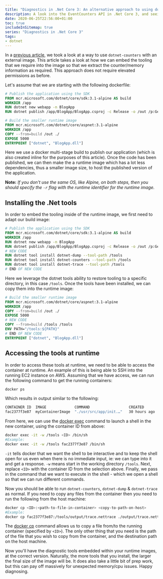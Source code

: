 ```yaml
---
title: "Diagnostics in .Net Core 3: An alternative approach to using dotnet-counters with Docker"
description: A look into the EventCounters API in .Net Core 3, and seeing how we can capture inbound HTTP Requests.
date: 2020-06-25T22:56:00+01:00
toc: true
includeInSitemap: true
series: "Diagnostics in .Net Core 3"
tags:
- dotnet
---
```


In a [previous article](/article/2020/01/diagnostics-in-.net-core-3-using-dotnet-counters-with-docker/), we took a look at a way to use `dotnet-counters` with an external image. This article takes a look at how we can embed the tooling that we require into the image so that we extract the counter/memory information as required. This approach does not require elevated permissions as before.

<!--more-->

Let's assume that we are starting with the following dockerfile:

```dockerfile
# Publish the application using the SDK
FROM mcr.microsoft.com/dotnet/core/sdk:3.1-alpine AS build
WORKDIR /app
RUN dotnet new webapp -n BlogApp
RUN dotnet publish /app/BlogApp/BlogApp.csproj -c Release -o /out /p:GenerateDocumentationFile=false

# Build the smaller runtime image
FROM mcr.microsoft.com/dotnet/core/aspnet:3.1-alpine
WORKDIR /app
COPY --from=build /out ./
EXPOSE 5000
ENTRYPOINT ["dotnet", "BlogApp.dll"]
```

Here we use a docker multi-stage build to publish our application (which is also created inline for the purposes of this article). Once the code has been published, we can then make the a runtime image which has a lot less dependencies, thus a smaller image size, to host the published version of the application.

**Note:** _If you don't use the same OS, like Alpine, on both steps, then you should specify the `-r` flag with the runtime identifier for the runtime image._

## Installing the .Net tools

In order to embed the tooling inside of the runtime image, we first need to adapt our build image:

```dockerfile
# Publish the application using the SDK
FROM mcr.microsoft.com/dotnet/core/sdk:3.1-alpine AS build
WORKDIR /app
RUN dotnet new webapp -n BlogApp
RUN dotnet publish /app/BlogApp/BlogApp.csproj -c Release -o /out /p:GenerateDocumentationFile=false
# NEW CODE
RUN dotnet tool install dotnet-dump --tool-path /tools
RUN dotnet tool install dotnet-counters --tool-path /tools
RUN dotnet tool install dotnet-trace --tool-path /tools
# END OF NEW CODE
```

Here we leverage the dotnet tools ability to restore tooling to a specific directory, in this case `/tools`. Once the tools have been installed, we can copy them into the runtime image:

```dockerfile
# Build the smaller runtime image
FROM mcr.microsoft.com/dotnet/core/aspnet:3.1-alpine
WORKDIR /app
COPY --from=build /out ./
EXPOSE 5000
# NEW CODE
COPY --from=build /tools /tools
ENV PATH="/tools:${PATH}"
# END OF NEW CODE
ENTRYPOINT ["dotnet", "BlogApp.dll"]
```

## Accessing the tools at runtime

In order to access these tools at runtime, we need to be able to access the container at runtime. An example of this is being able to SSH into the running EC2 instance on AWS. Assuming that we have access, we can run the following command to get the running containers:

```bash
docker ps
```

Which results in output similar to the following:

```bash
CONTAINER ID  IMAGE             COMMAND                  CREATED        STATUS                    PORTS                NAMES
fac2377f3e87  myContainerImage  "./usr/src/app/init.…"   30 hours ago   Up 55 seconds (healthy)   0.0.0.0:80->80/tcp   myContainerImage
```

From here, we can use the [docker exec](https://docs.docker.com/engine/reference/commandline/exec/) command to launch a shell in the new container, using the container ID from above:

```bash
docker exec -it -w /tools <ID> /bin/sh
#Example:
docker exec -it -w /tools fac2377f3e87 /bin/sh
```

`-it` tells docker that we want the shell to be interactive and to keep the shell open for us even when there is no immediate input, ie: we can type into it and get a response. `-w` means start in the working directory `/tools`. Next, replace `<ID>` with the container ID from the selection above. Finally, we pass in the command that we want to execute in the shell - which we open a shell so that we can run different commands.

Now you should be able to run `dotnet-counters`, `dotnet-dump` & `dotnet-trace` as normal. If you need to copy any files from the container then you need to run the following from the host machine:

```bash
docker cp <ID>:<path-to-file-in-container> <copy-to-path-on-host>
#Example:
docker cp fac2377f3e87:/tools/output/trace.nettrace ./output/trace.nettrace
```

The [docker cp](https://docs.docker.com/engine/reference/commandline/cp/) command allows us to copy a file from/to the running container (specified by `<ID>`). The only other thing that you need is the path of the file that you wish to copy from the container, and the destination path on the host machine.

Now you'll have the diagnostic tools embedded within your runtime images, at the correct version. Naturally, the more tools that you install, the larger the final size of the image will be. It does also take a little bit of prep work, but this can pay off massively for unexpected memory/cpu issues. Happy diagnosing.
